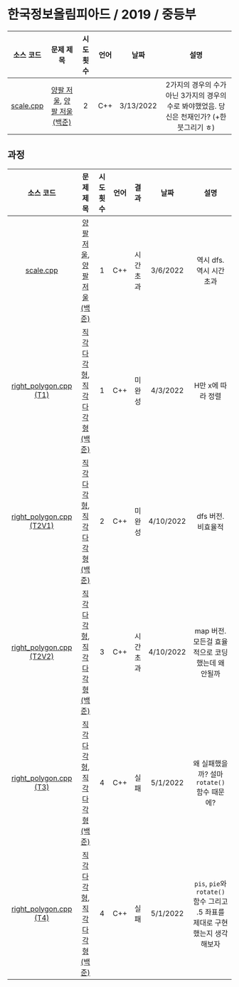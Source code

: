 # 한국정보올림피아드 / 2019 / 중등부
|소스 코드|문제 제목|시도 횟수|언어|날짜|설명|
|:---:|:---:|:---:|:---:|:---:|:---:|
|[scale.cpp](./scale.cpp)|[양팔 저울](https://koi.or.kr/assets/koi/2019/1/m2-problems.pdf), [양팔 저울 (백준)](http://boj.kr/17610)|2|C++|3/13/2022|2가지의 경우의 수가 아닌 3가지의 경우의 수로 봐야했었음. 당신은 천재인가? (+한붓그리기 ㅎ)|

## 과정
|소스 코드|문제 제목|시도 횟수|언어|결과|날짜|설명|
|:---:|:---:|:---:|:---:|:---:|:---:|:---:|
|[scale.cpp](./Footprints/scale.cpp)|[양팔 저울](https://koi.or.kr/assets/koi/2019/1/m2-problems.pdf), [양팔 저울 (백준)](http://boj.kr/17610)|1|C++|시간 초과|3/6/2022|역시 dfs. 역시 시간 초과|
|[right_polygon.cpp (T1)](./Footprints/right_polygon/right_polygon_t1.cpp)|[직각다각형](https://koi.or.kr/assets/koi/2019/1/m2-problems.pdf), [직각다각형 (백준)](http://boj.kr/17611)|1|C++|미완성|4/3/2022|H만 x에 따라 정렬|
|[right_polygon.cpp (T2V1)](./Footprints/right_polygon/right_polygon_t2_v1.cpp)|[직각다각형](https://koi.or.kr/assets/koi/2019/1/m2-problems.pdf), [직각다각형 (백준)](http://boj.kr/17611)|2|C++|미완성|4/10/2022|dfs 버전. 비효율적|
|[right_polygon.cpp (T2V2)](./Footprints/right_polygon/right_polygon_t2_v2.cpp)|[직각다각형](https://koi.or.kr/assets/koi/2019/1/m2-problems.pdf), [직각다각형 (백준)](http://boj.kr/17611)|3|C++|시간 초과|4/10/2022|map 버전. 모든걸 효율적으로 코딩했는데 왜 안될까|
|[right_polygon.cpp (T3)](./Footprints/right_polygon/right_polygon_t3.cpp)|[직각다각형](https://koi.or.kr/assets/koi/2019/1/m2-problems.pdf), [직각다각형 (백준)](http://boj.kr/17611)|4|C++|실패|5/1/2022|왜 실패했을까? 설마 `rotate()` 함수 때문에?|
|[right_polygon.cpp (T4)](./Footprints/right_polygon/right_polygon_t4.cpp)|[직각다각형](https://koi.or.kr/assets/koi/2019/1/m2-problems.pdf), [직각다각형 (백준)](http://boj.kr/17611)|4|C++|실패|5/1/2022|`pis`, `pie`와 `rotate()` 함수 그리고 .5 좌표를 제대로 구현했는지 생각해보자|